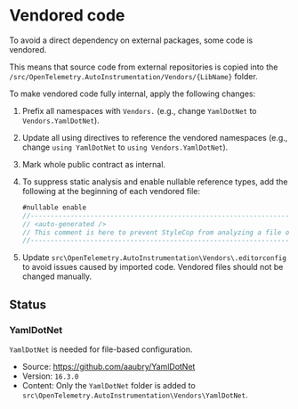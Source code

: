 # Vendored code

To avoid a direct dependency on external packages, some code is vendored.

This means that source code from external repositories is copied into the `/src/OpenTelemetry.AutoInstrumentation/Vendors/{LibName}`
folder.

To make vendored code fully internal, apply the following changes:

1. Prefix all namespaces with `Vendors.` (e.g., change `YamlDotNet` to `Vendors.YamlDotNet`).
2. Update all using directives to reference the vendored namespaces
   (e.g., change `using YamlDotNet` to `using Vendors.YamlDotNet`).
3. Mark whole public contract as internal.
4. To suppress static analysis and enable nullable reference types,
   add the following at the beginning
   of each vendored file:

   ```csharp
   #nullable enable
   //------------------------------------------------------------------------------
   // <auto-generated />
   // This comment is here to prevent StyleCop from analyzing a file originally from {LibName}`.
   //------------------------------------------------------------------------------
   ```

5. Update `src\OpenTelemetry.AutoInstrumentation\Vendors\.editorconfig` to avoid
   issues caused by imported code. Vendored files should not be changed manually.

## Status

### YamlDotNet

`YamlDotNet` is needed for file-based configuration.

* Source: <https://github.com/aaubry/YamlDotNet>
* Version: `16.3.0`
* Content: Only the `YamlDotNet` folder is added to
  `src\OpenTelemetry.AutoInstrumentation\Vendors\YamlDotNet`.
